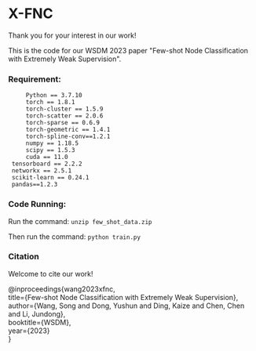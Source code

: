 # X-FNC

Thank you for your interest in our work! </br>

This is the code for our WSDM 2023 paper "Few-shot Node Classification with Extremely Weak Supervision".

### Requirement:
	     Python == 3.7.10
	     torch == 1.8.1
	     torch-cluster == 1.5.9
	     torch-scatter == 2.0.6
	     torch-sparse == 0.6.9
	     torch-geometric == 1.4.1
	     torch-spline-conv==1.2.1
	     numpy == 1.18.5
         scipy == 1.5.3
         cuda == 11.0
     tensorboard == 2.2.2
     networkx == 2.5.1
     scikit-learn == 0.24.1
     pandas==1.2.3


### Code Running:
Run the command: 
`unzip few_shot_data.zip`

Then run the command:
`python train.py`


### Citation
Welcome to cite our work! </br>

@inproceedings{wang2023xfnc,  
  title={Few-shot Node Classification with Extremely Weak Supervision},  
  author={Wang, Song and Dong, Yushun and Ding, Kaize and Chen, Chen and Li, Jundong},  
  booktitle={WSDM},  
  year={2023}  
}

